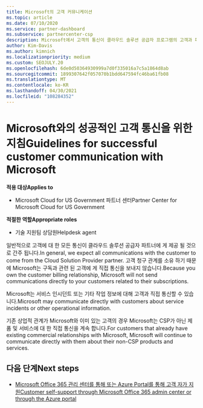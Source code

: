 ```yaml
---
title: Microsoft의 고객 커뮤니케이션
ms.topic: article
ms.date: 07/10/2020
ms.service: partner-dashboard
ms.subservice: partnercenter-csp
description: Microsoft에서 고객의 통신이 클라우드 솔루션 공급자 프로그램의 고객과 파트너 사이에서 발생 하는 방식을 알아보세요.
author: Kim-Davis
ms.author: kimnich
ms.localizationpriority: medium
ms.custom: SEOJULY.20
ms.openlocfilehash: 6de0d50364930999a7d0f335016a7c5a1864d8ab
ms.sourcegitcommit: 1899307642f057070b1bdd647594fc46ba61fb08
ms.translationtype: MT
ms.contentlocale: ko-KR
ms.lasthandoff: 04/30/2021
ms.locfileid: "108284352"
---
```

# <a name="guidelines-for-successful-customer-communication-with-microsoft"></a><span data-ttu-id="baf01-103">Microsoft와의 성공적인 고객 통신을 위한 지침</span><span class="sxs-lookup"><span data-stu-id="baf01-103">Guidelines for successful customer communication with Microsoft</span></span>

<span data-ttu-id="baf01-104">**적용 대상**</span><span class="sxs-lookup"><span data-stu-id="baf01-104">**Applies to**</span></span>

- <span data-ttu-id="baf01-105">Microsoft Cloud for US Government 파트너 센터</span><span class="sxs-lookup"><span data-stu-id="baf01-105">Partner Center for Microsoft Cloud for US Government</span></span>

<span data-ttu-id="baf01-106">**적절한 역할**</span><span class="sxs-lookup"><span data-stu-id="baf01-106">**Appropriate roles**</span></span>

- <span data-ttu-id="baf01-107">기술 지원팀 상담원</span><span class="sxs-lookup"><span data-stu-id="baf01-107">Helpdesk agent</span></span>

<span data-ttu-id="baf01-108">일반적으로 고객에 대 한 모든 통신이 클라우드 솔루션 공급자 파트너에 게 제공 될 것으로 간주 됩니다.</span><span class="sxs-lookup"><span data-stu-id="baf01-108">In general, we expect all communications with the customer to come from the Cloud Solution Provider partner.</span></span> <span data-ttu-id="baf01-109">고객 청구 관계를 소유 하기 때문에 Microsoft는 구독과 관련 된 고객에 게 직접 통신을 보내지 않습니다.</span><span class="sxs-lookup"><span data-stu-id="baf01-109">Because you own the customer billing relationship, Microsoft will not send communications directly to your customers related to their subscriptions.</span></span>

<span data-ttu-id="baf01-110">Microsoft는 서비스 인시던트 또는 기타 작업 정보에 대해 고객과 직접 통신할 수 있습니다.</span><span class="sxs-lookup"><span data-stu-id="baf01-110">Microsoft may communicate directly with customers about service incidents or other operational information.</span></span>

<span data-ttu-id="baf01-111">기존 상업적 관계가 Microsoft와 이미 있는 고객의 경우 Microsoft는 CSP가 아닌 제품 및 서비스에 대 한 직접 통신을 계속 합니다.</span><span class="sxs-lookup"><span data-stu-id="baf01-111">For customers that already have existing commercial relationships with Microsoft, Microsoft will continue to communicate directly with them about their non-CSP products and services.</span></span>

## <a name="next-steps"></a><span data-ttu-id="baf01-112">다음 단계</span><span class="sxs-lookup"><span data-stu-id="baf01-112">Next steps</span></span>

- [<span data-ttu-id="baf01-113">Microsoft Office 365 관리 센터를 통해 또는 Azure Portal를 통해 고객 자가 지원</span><span class="sxs-lookup"><span data-stu-id="baf01-113">Customer self-support through Microsoft Office 365 admin center or through the Azure portal</span></span>](customer-self-support.md)